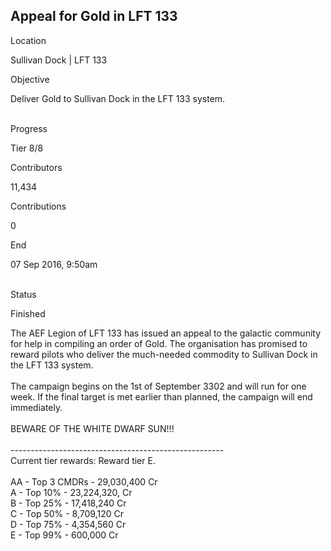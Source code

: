 ## Appeal for Gold in LFT 133

Location

Sullivan Dock \| LFT 133

Objective

Deliver Gold to Sullivan Dock in the LFT 133 system.

\
Progress

Tier 8/8

Contributors

11,434

Contributions

0

End

07 Sep 2016, 9:50am

\
Status

Finished

The AEF Legion of LFT 133 has issued an appeal to the galactic community
for help in compiling an order of Gold. The organisation has promised to
reward pilots who deliver the much-needed commodity to Sullivan Dock in
the LFT 133 system.\
\
The campaign begins on the 1st of September 3302 and will run for one
week. If the final target is met earlier than planned, the campaign will
end immediately.\
\
BEWARE OF THE WHITE DWARF SUN!!!\
\
-----------------------------------------------------\
Current tier rewards: Reward tier E.\
\
AA - Top 3 CMDRs - 29,030,400 Cr\
A - Top 10% - 23,224,320, Cr\
B - Top 25% - 17,418,240 Cr\
C - Top 50% - 8,709,120 Cr\
D - Top 75% - 4,354,560 Cr\
E - Top 99% - 600,000 Cr
